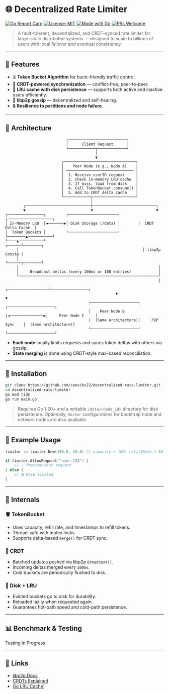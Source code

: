 # 🌐 Decentralized Rate Limiter

[![Go Report Card](https://goreportcard.com/badge/github.com/souviks22/decentralized-rate-limiter)](https://goreportcard.com/report/github.com/souviks22/decentralized-rate-limiter)
[![License: MIT](https://img.shields.io/badge/License-MIT-yellow.svg)](LICENSE)
[![Made with Go](https://img.shields.io/badge/Made%20with-Go-1f425f.svg)](https://golang.org)
[![PRs Welcome](https://img.shields.io/badge/PRs-welcome-brightgreen.svg)](#contributing)

> A fault-tolerant, decentralized, and CRDT-synced rate limiter for large-scale distributed systems — designed to scale to billions of users with local failover and eventual consistency.

---

## 🚀 Features

- ⏳ **Token Bucket Algorithm** for burst-friendly traffic control.
- 🧠 **CRDT-powered synchronization** — conflict-free, peer-to-peer.
- 💾 **LRU cache with disk persistence** — supports both active and inactive users efficiently.
- 📡 **libp2p gossip** — decentralized and self-healing.
- 🔒 **Resilience to partitions and node failure**.

---

## 📸 Architecture

```
                           ┌──────────────────────────┐
                           │      Client Request      │
                           └────────────┬─────────────┘
                                        │
                                        ▼
                         ┌────────────────────────────────┐
                         │    Peer Node (e.g., Node A)    │
                         │ ────────────────────────────── │
                         │  1. Receive userID request     │
                         │  2. Check in-memory LRU cache  │
                         │  3. If miss, load from disk    │
                         │  4. Call TokenBucket.consume() │
                         │  5. Add to CRDT delta cache    │
                         └────────────┬───────────────────┘
                                      │
        ┌─────────────────────────────┼────────────────────────────┐
        ▼                             ▼                            ▼
┌────────────────┐         ┌──────────────────────┐        ┌────────────────────┐
│ In-Memory LRU  │◄───────▶│ Disk Storage (/data) │        │  CRDT Delta Cache  │
│  Token Buckets │         └──────────────────────┘        └────────▲───────────┘
└────▲───────────┘                                           ┌──────┴────────┐
     │                                                       │ libp2p Gossip │
     │                                                       └──────┬────────┘
     │                                                              │
     │     Broadcast deltas (every 100ms or 100 entries)            │
     └──────────────────────────────────────────────────────────────┘
                                                                    │
                                                 ┌──────────────────┴─────────────────┐
                                                 ▼                                    ▼
                                     ┌─────────────────────┐                 ┌─────────────────────┐
                                     │    Peer Node B      │◄───────────────▶│     Peer Node C     │
                                     │  (Same architecture)│     P2P Sync    │  (Same architecture)│
                                     └─────────────────────┘                 └─────────────────────┘

```

- **Each node** locally limits requests and syncs token deltas with others via gossip.
- **State merging** is done using CRDT-style max-based reconciliation.


---

## 🔧 Installation

```bash
git clone https://github.com/souviks22/decentralized-rate-limiter.git
cd decentralized-rate-limiter
go mod tidy
go run main.go
````

> Requires Go 1.20+ and a writable `/data/<node_id>` directory for disk persistence. Optionally, `Docker` configurations for bootstrap node and network nodes are also available.

---

## 🧪 Example Usage

```go
limiter := limiter.New(100.0, 10.0) // capacity = 100, refillRate = 10 tokens/sec

if limiter.AllowRequest("user-123") {
    // ✅ Proceed with request
} else {
    // ❌ Rate limited
}
```

---

## 🧠 Internals

### 🪣 TokenBucket

* Uses capacity, refill rate, and timestamps to refill tokens.
* Thread-safe with mutex locks.
* Supports delta-based `merge()` for CRDT sync.

### 🧠 CRDT

* Batched updates pushed via libp2p `Broadcast()`.
* Incoming deltas merged every `100ms`.
* Cold buckets are periodically flushed to disk.

### 🧱 Disk + LRU

* Evicted buckets go to disk for durability.
* Reloaded lazily when requested again.
* Guarantees hot-path speed and cold-path persistence.

---

## 📊 Benchmark & Testing

Testing in Progress

---

## 📎 Links

* [libp2p Docs](https://libp2p.io)
* [CRDTs Explained](https://crdt.tech/)
* [Go LRU Cache](https://github.com/hashicorp/golang-lru)]

